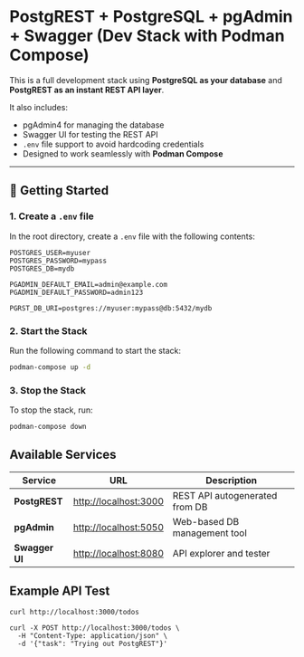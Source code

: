 # PostgREST + PostgreSQL + pgAdmin + Swagger (Dev Stack with Podman Compose)

This is a full development stack using **PostgreSQL as your database** and **PostgREST as an instant REST API layer**.

It also includes:

- pgAdmin4 for managing the database
- Swagger UI for testing the REST API
- `.env` file support to avoid hardcoding credentials
- Designed to work seamlessly with **Podman Compose**

---

## 🚀 Getting Started

### 1. Create a `.env` file

In the root directory, create a `.env` file with the following contents:

```env
POSTGRES_USER=myuser
POSTGRES_PASSWORD=mypass
POSTGRES_DB=mydb

PGADMIN_DEFAULT_EMAIL=admin@example.com
PGADMIN_DEFAULT_PASSWORD=admin123

PGRST_DB_URI=postgres://myuser:mypass@db:5432/mydb
```

### 2. Start the Stack

Run the following command to start the stack:

```bash
podman-compose up -d
```

### 3. Stop the Stack

To stop the stack, run:

```bash
podman-compose down
```

## Available Services

| Service     | URL                         | Description                    |
|-------------|-----------------------------|--------------------------------|
| **PostgREST**   | [http://localhost:3000](http://localhost:3000) | REST API autogenerated from DB |
| **pgAdmin**     | [http://localhost:5050](http://localhost:5050) | Web-based DB management tool   |
| **Swagger UI**  | [http://localhost:8080](http://localhost:8080) | API explorer and tester        |

## Example API Test

```
curl http://localhost:3000/todos

curl -X POST http://localhost:3000/todos \
  -H "Content-Type: application/json" \
  -d '{"task": "Trying out PostgREST"}'
```
